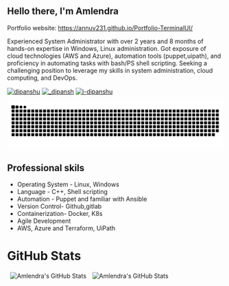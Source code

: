 ## Hello there, I'm Amlendra

Portfolio website: https://annuv231.github.io/Portfolio-TerminalUI/

 Experienced System Administrator with over 2 years and 8 months of hands-on expertise in Windows, Linux administration. Got exposure of cloud technologies (AWS and Azure), automation tools (puppet,uipath), and proficiency in automating tasks with bash/PS shell scripting. Seeking a challenging position to leverage my skills in system administration, cloud computing, and DevOps. 
 

<p align="left">
<a href="https://www.linkedin.com/in/amlendra/" target="blank"><img align="center" src="https://raw.githubusercontent.com/rahuldkjain/github-profile-readme-generator/master/src/images/icons/Social/linked-in-alt.svg" alt="dipanshu" height="20" width="30" /></a>
<a href="https://twitter.com/amlendraJS" target="blank"><img align="center" src="https://raw.githubusercontent.com/rahuldkjain/github-profile-readme-generator/master/src/images/icons/Social/twitter.svg" alt="_dipansh" height="20" width="30" /></a>
<a href="https://www.leetcode.com/aml3ndra" target="blank"><img align="center" src="https://raw.githubusercontent.com/rahuldkjain/github-profile-readme-generator/master/src/images/icons/Social/leet-code.svg" alt="i-dipanshu" height="20" width="30" /></a>
</p>

![Snake animation](https://github.com/annuv231/annuv231/blob/output/github-snake-dark.svg)



## Professional skils
- Operating System - Linux, Windows
- Language - C++, Shell scripting
- Automation - Puppet and familiar with Ansible 
- Version Control- Github,gitlab
- Containerization- Docker, K8s
- Agile Development
-  AWS,  Azure and Terraform, UiPath

# GitHub Stats

<table align="center" border="0" cellpadding="0" cellspacing="0">
    <thead>
        <tr>
            <td><img src="https://github-readme-stats.vercel.app/api?username=annuv231&show_icons=true&locale=en&theme=tokyonight" alt="Amlendra's GitHub Stats" />               </td>
            <td><img src="https://streak-stats.demolab.com/?user=annuv231&theme=tokyonight" alt="Amlendra's GitHub Stats" /></td>
        </tr>
    </thead>
</table>



<!---
annuv231/annuv231 is a ✨ special ✨ repository because its `README.md` (this file) appears on your GitHub profile.
You can click the Preview link to take a look at your changes.
--->
